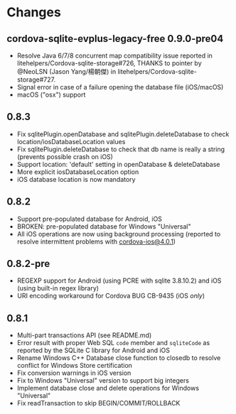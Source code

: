 # Changes

## cordova-sqlite-evplus-legacy-free 0.9.0-pre04

- Resolve Java 6/7/8 concurrent map compatibility issue reported in litehelpers/Cordova-sqlite-storage#726, THANKS to pointer by @NeoLSN (Jason Yang/楊朝傑) in litehelpers/Cordova-sqlite-storage#727.
- Signal error in case of a failure opening the database file (iOS/macOS)
- macOS ("osx") support

## 0.8.3

- Fix sqlitePlugin.openDatabase and sqlitePlugin.deleteDatabase to check location/iosDatabaseLocation values
- Fix sqlitePlugin.deleteDatabase to check that db name is really a string (prevents possible crash on iOS)
- Support location: 'default' setting in openDatabase & deleteDatabase
- More explicit iosDatabaseLocation option
- iOS database location is now mandatory

## 0.8.2

- Support pre-populated database for Android, iOS
- BROKEN: pre-populated database for Windows "Universal"
- All iOS operations are now using background processing (reported to resolve intermittent problems with cordova-ios@4.0.1)

## 0.8.2-pre

- REGEXP support for Android (using PCRE with sqlite 3.8.10.2) and iOS (using built-in regex library)
- URI encoding workaround for Cordova BUG CB-9435 (iOS *only*)

## 0.8.1

- Multi-part transactions API (see README.md)
- Error result with proper Web SQL `code` member and `sqliteCode` as reported by the SQLite C library for Android and iOS
- Rename Windows C++ Database close function to closedb to resolve conflict for Windows Store certification
- Fix conversion warnings in iOS version
- Fix to Windows "Universal" version to support big integers
- Implement database close and delete operations for Windows "Universal"
- Fix readTransaction to skip BEGIN/COMMIT/ROLLBACK
